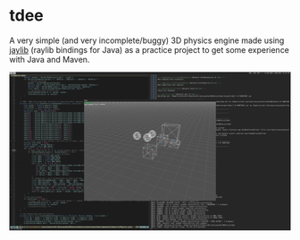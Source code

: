 # tdee

A very simple (and very incomplete/buggy) 3D physics engine made using [jaylib](https://github.com/electronstudio/jaylib) (raylib bindings for Java) as a practice project to get some experience with Java and Maven.

![screenshot](screenshot_2025-09-11-125256.png?raw=true "screenshot")
